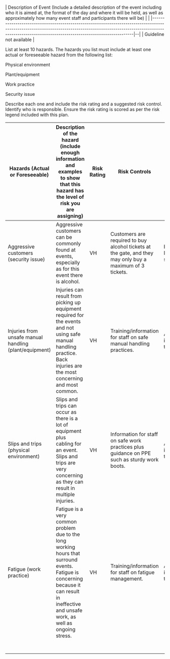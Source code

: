 | Description of Event 
(Include a detailed description of the event including who it is aimed at, the format of the day and where it will be held, as well as approximately how many event staff and participants there will be) |  |
|---------------------------------------------------------------------------------------------------------------------------------------------------------------------------------------------------------------------------------|--|
| Guideline not available                                                                                                                                                                                                         |


List at least 10 hazards. The hazards you list must include at least one actual or foreseeable hazard from the following list:

Physical environment 

Plant/equipment

Work practice

Security issue

Describe each one and include the risk rating and a suggested risk control. Identify who is responsible. Ensure the risk rating is scored as per the risk legend included with this plan.

| Hazards (Actual or Foreseeable) | Description of the hazard (include enough information and examples to show that this hazard has the level of risk you are assigning) | Risk Rating | Risk Controls | Responsible |
|---------------------------------|--------------------------------------------------------------------------------------------------------------------------------------|-------------|---------------|-------------|
| Aggressive customers (security issue) | Aggressive customers can be commonly found at events, especially as for this event there is alcohol. | VH | Customers are required to buy alcohol tickets at the gate, and they may only buy a maximum of 3 tickets. | Events Manager/Gate staff |
| Injuries from unsafe manual handling (plant/equipment) | Injuries can result from picking up equipment required for the events and not using safe manual handling practice. Back injuries are the most concerning and most common. | VH | Training/information for staff on safe manual handling practices. | All staff involved in the event |
| Slips and trips (physical environment) | Slips and trips can occur as there is a lot of equipment plus cabling for an event. Slips and trips are very concerning as they can result in multiple injuries. | VH | Information for staff on safe work practices plus guidance on PPE such as sturdy work boots. | All staff involved in the event |
| Fatigue (work practice) | Fatigue is a very common problem due to the long working hours that surround events. Fatigue is concerning because it can result in ineffective and unsafe work, as well as ongoing stress. | VH | Training/information for staff on fatigue management. | All staff involved in the event |
|                                 |                                                                                                                                      |             |               |             |
|                                 |                                                                                                                                      |             |               |             |
|                                 |                                                                                                                                      |             |               |             |
|                                 |                                                                                                                                      |             |               |             |
|                                 |                                                                                                                                      |             |               |             |
|                                 |                                                                                                                                      |             |               |             |
|                                 |                                                                                                                                      |             |               |             |